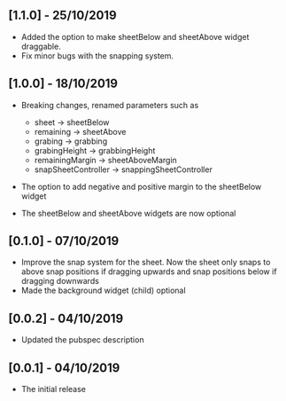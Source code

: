 ## [1.1.0] - 25/10/2019

* Added the option to make sheetBelow and sheetAbove widget draggable.
* Fix minor bugs with the snapping system.
  
## [1.0.0] - 18/10/2019

* Breaking changes, renamed parameters such as
  * sheet -> sheetBelow
  * remaining -> sheetAbove
  * grabing -> grabbing
  * grabingHeight -> grabbingHeight
  * remainingMargin -> sheetAboveMargin
  * snapSheetController -> snappingSheetController

* The option to add negative and positive margin to the sheetBelow widget
* The sheetBelow and sheetAbove widgets are now optional


## [0.1.0] - 07/10/2019

* Improve the snap system for the sheet. Now the sheet only snaps to above snap positions if dragging upwards and snap positions below if dragging downwards
* Made the background widget (child) optional
  
## [0.0.2] - 04/10/2019

* Updated the pubspec description
  
## [0.0.1] - 04/10/2019

* The initial release
